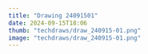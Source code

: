 ```yaml
---
title: "Drawing 24091501"
date: 2024-09-15T18:06
thumb: "techdraws/draw_240915-01.png"
image: "techdraws/draw_240915-01.png"
---
```

